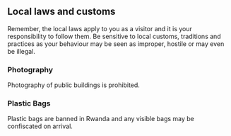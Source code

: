 ## Local laws and customs

Remember, the local laws apply to you as a visitor and it is your responsibility to follow them. Be sensitive to local customs, traditions and practices as your behaviour may be seen as improper, hostile or may even be illegal.

### **Photography**

Photography of public buildings is prohibited.

### **Plastic Bags**

Plastic bags are banned in Rwanda and any visible bags may be confiscated on arrival.